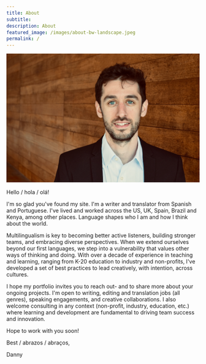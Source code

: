 ```yaml
---
title: About 
subtitle: 
description: About
featured_image: /images/about-bw-landscape.jpeg
permalink: /
---
```



![](/images/Persia.jpeg) 

Hello / hola / olá! 

I'm so glad you've found my site. I'm a writer and translator from Spanish and Portuguese. I've lived and worked across the US, UK, Spain, Brazil and Kenya, among other places. Language shapes who I am and how I think about the world.  

Multilingualism is key to becoming better active listeners, building stronger teams, and embracing diverse perspectives. When we extend ourselves beyond our first languages, we step into a vulnerability that values other ways of thinking and doing. With over a decade of experience in teaching and learning, ranging from K-20 education to industry and non-profits, I've developed a set of best practices to lead creatively, with intention, across cultures.  

I hope my portfolio invites you to reach out- and to share more about your ongoing projects. I'm open to writing, editing and translation jobs (all genres), speaking engagements, and creative collaborations. I also welcome consulting in any context (non-profit, industry, education, etc.) where learning and development are fundamental to driving team success and innovation.

Hope to work with you soon! 

Best / abrazos / abraços, 

Danny 



